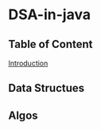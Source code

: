 # DSA-in-java

## Table of Content
[Introduction](https://github.com/harshsennnn/DSA-in-java/blob/main/Introduction.md)

## Data Structues








## Algos
